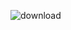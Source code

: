 
![download](https://github.com/mateo1110/project-final-java/assets/125286142/40e00dfd-3c3d-4065-88b1-2075d4f7fcde)
